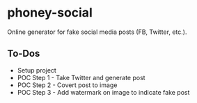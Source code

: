 # phoney-social

Online generator for fake social media posts (FB, Twitter, etc.).

## To-Dos
- Setup project
- POC Step 1 - Take Twitter and generate post
- POC Step 2 - Covert post to image
- POC Step 3 - Add watermark on image to indicate fake post
